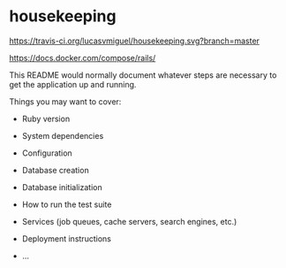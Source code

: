# housekeeping

https://travis-ci.org/lucasvmiguel/housekeeping.svg?branch=master

https://docs.docker.com/compose/rails/

This README would normally document whatever steps are necessary to get the
application up and running.

Things you may want to cover:

* Ruby version

* System dependencies

* Configuration

* Database creation

* Database initialization

* How to run the test suite

* Services (job queues, cache servers, search engines, etc.)

* Deployment instructions

* ...
